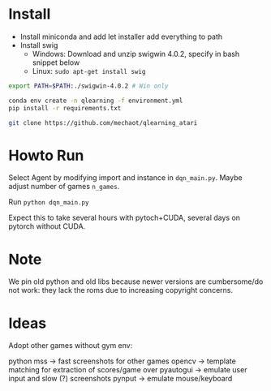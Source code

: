 # Install


* Install miniconda and add let installer add everything to path
* Install swig
  * Windows: Download and unzip swigwin 4.0.2, specify in bash snippet below
  * Linux: `sudo apt-get install swig`

```bash
export PATH=$PATH:./swigwin-4.0.2 # Win only

conda env create -n qlearning -f environment.yml
pip install -r requirements.txt

git clone https://github.com/mechaot/qlearning_atari
```


# Howto Run

Select Agent by modifying import and instance in `dqn_main.py`. Maybe adjust number of games `n_games`.

Run `python dqn_main.py`

Expect this to take several hours with pytoch+CUDA, several days on pytorch without CUDA.

# Note

We pin old python and old libs because newer versions are cumbersome/do not work: they lack the roms due to increasing copyright concerns.


# Ideas

Adopt other games without gym env:

python mss -> fast screenshots for other games
opencv -> template matching for extraction of scores/game over
pyautogui -> emulate user input and slow (?) screenshots
pynput -> emulate mouse/keyboard